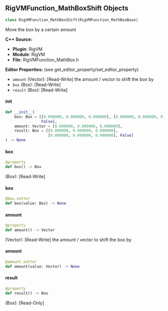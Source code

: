 ## RigVMFunction_MathBoxShift Objects

```python
class RigVMFunction_MathBoxShift(RigVMFunction_MathBoxBase)
```

Move the box by a certain amount

**C++ Source:**

- **Plugin**: RigVM
- **Module**: RigVM
- **File**: RigVMFunction_MathBox.h

**Editor Properties:** (see get_editor_property/set_editor_property)

- ``amount`` (Vector):  [Read-Write] the amount / vector to shift the box by
- ``box`` (Box):  [Read-Write]
- ``result`` (Box):  [Read-Write]

<a id="unreal.RigVMFunction_MathBoxShift.__init__"></a>

#### __init__

```python
def __init__(
    box: Box = [[0.000000, 0.000000, 0.000000], [0.000000, 0.000000, 0.000000],
                False],
    amount: Vector = [0.000000, 0.000000, 0.000000],
    result: Box = [[0.000000, 0.000000, 0.000000],
                   [0.000000, 0.000000, 0.000000], False]
) -> None
```

<a id="unreal.RigVMFunction_MathBoxShift.box"></a>

#### box

```python
@property
def box() -> Box
```

(Box):  [Read-Write]

<a id="unreal.RigVMFunction_MathBoxShift.box"></a>

#### box

```python
@box.setter
def box(value: Box) -> None
```

<a id="unreal.RigVMFunction_MathBoxShift.amount"></a>

#### amount

```python
@property
def amount() -> Vector
```

(Vector):  [Read-Write] the amount / vector to shift the box by

<a id="unreal.RigVMFunction_MathBoxShift.amount"></a>

#### amount

```python
@amount.setter
def amount(value: Vector) -> None
```

<a id="unreal.RigVMFunction_MathBoxShift.result"></a>

#### result

```python
@property
def result() -> Box
```

(Box):  [Read-Only]

<a id="unreal.RigVMFunction_MathBoxMoveTo"></a>